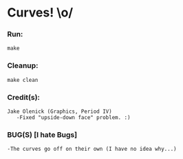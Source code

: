# Curves! \o/

### Run:
```
make
```

### Cleanup:
```
make clean
```

### Credit(s):
```
Jake Olenick (Graphics, Period IV)
   -Fixed "upside-down face" problem. :)
```

### BUG(S) [I hate Bugs]
```
-The curves go off on their own (I have no idea why...)
```
